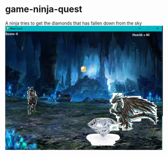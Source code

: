 # game-ninja-quest
A ninja tries to get the diamonds that has fallen down from the sky
<img src="https://github.com/alexisthebesttoeverlive/game-ninja-qust/blob/master/game%20project/picture%20of%20the%20game.PNG">
